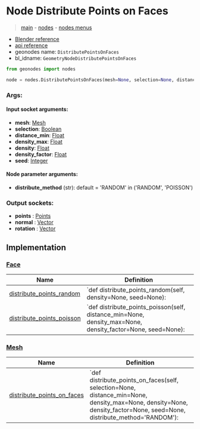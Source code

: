 # Node Distribute Points on Faces

> [main](../structure.md) - [nodes](nodes.md) - [nodes menus](nodes_menus.md)

- [Blender reference](https://docs.blender.org/manual/en/latest/modeling/geometry_nodes/point/distribute_points_on_faces.html)
- [api reference](https://docs.blender.org/api/current/bpy.types.GeometryNodeDistributePointsOnFaces.html)
- geonodes name: `DistributePointsOnFaces`
- bl_idname: `GeometryNodeDistributePointsOnFaces`

```python
from geonodes import nodes

node = nodes.DistributePointsOnFaces(mesh=None, selection=None, distance_min=None, density_max=None, density=None, density_factor=None, seed=None, distribute_method='RANDOM')
```

### Args:

#### Input socket arguments:

- **mesh**: [Mesh](Mesh.md)
- **selection**: [Boolean](Boolean.md)
- **distance_min**: [Float](Float.md)
- **density_max**: [Float](Float.md)
- **density**: [Float](Float.md)
- **density_factor**: [Float](Float.md)
- **seed**: [Integer](Integer.md)

#### Node parameter arguments:

- **distribute_method** (str): default = 'RANDOM' in ('RANDOM', 'POISSON')

### Output sockets:

- **points** : [Points](Points.md)
- **normal** : [Vector](Vector.md)
- **rotation** : [Vector](Vector.md)

## Implementation

### [Face](Face.md)

| Name | Definition |
|------|------------|
 | [distribute_points_random](Face.md#distribute_points_random) | `def distribute_points_random(self, density=None, seed=None): |
 | [distribute_points_poisson](Face.md#distribute_points_poisson) | `def distribute_points_poisson(self, distance_min=None, density_max=None, density_factor=None, seed=None): |

### [Mesh](Mesh.md)

| Name | Definition |
|------|------------|
 | [distribute_points_on_faces](Mesh.md#distribute_points_on_faces) | `def distribute_points_on_faces(self, selection=None, distance_min=None, density_max=None, density=None, density_factor=None, seed=None, distribute_method='RANDOM'): |

